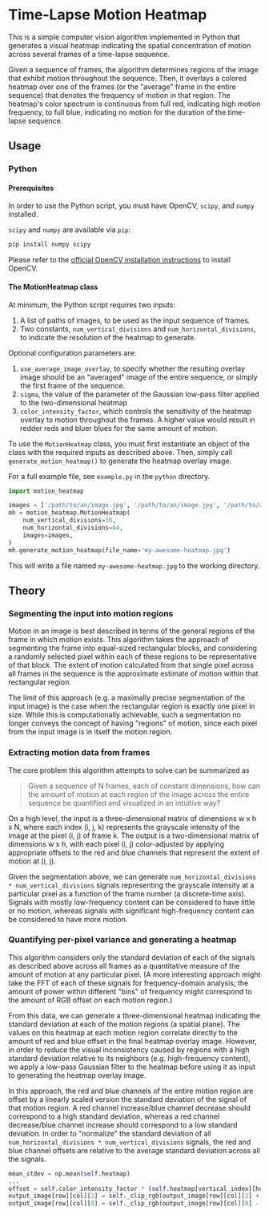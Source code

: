 Time-Lapse Motion Heatmap
=================

This is a simple computer vision algorithm implemented in Python that generates a visual heatmap indicating the spatial concentration of motion across several frames of a time-lapse sequence.

Given a sequence of frames, the algorithm determines regions of the image that exhibit motion throughout the sequence. Then, it overlays a colored heatmap over one of the frames (or the "average" frame in the entire sequence) that denotes the frequency of motion in that region. The heatmap's color spectrum is continuous from full red, indicating high motion frequency, to full blue, indicating no motion for the duration of the time-lapse sequence.


## Usage

### Python

#### Prerequisites

In order to use the Python script, you must have OpenCV, `scipy`, and `numpy` installed.

`scipy` and `numpy` are available via `pip`:

```bash
pip install numpy scipy
```

Please refer to the [official OpenCV installation instructions](http://docs.opencv.org/2.4/doc/tutorials/introduction/linux_install/linux_install.html) to install OpenCV.

#### The MotionHeatmap class

At minimum, the Python script requires two inputs:

1. A list of paths of images, to be used as the input sequence of frames.
2. Two constants, `num_vertical_divisions` and `num_horizontal_divisions`, to indicate the resolution of the heatmap to generate.

Optional configuration parameters are:

1. `use_average_image_overlay`, to specify whether the resulting overlay image should be an "averaged" image of the entire sequence, or simply the first frame of the sequence.
2. `sigma`, the value of the parameter of the Gaussian low-pass filter applied to the two-dimensional heatmap
3. `color_intensity_factor`, which controls the sensitivity of the heatmap overlay to motion throughout the frames. A higher value would result in redder reds and bluer blues for the same amount of motion.

To use the `MotionHeatmap` class, you must first instantiate an object of the class with the required inputs as described above. Then, simply call `generate_motion_heatmap()` to generate the heatmap overlay image.

For a full example file, see `example.py` in the `python` directory.

```python
import motion_heatmap

images = ['/path/to/an/image.jpg', '/path/to/an/image.jpg', '/path/to/an/image.jpg', ...]
mh = motion_heatmap.MotionHeatmap(
	num_vertical_divisions=36,
	num_horizontal_divisions=64,
	images=images,
)
mh.generate_motion_heatmap(file_name='my-awesome-heatmap.jpg')
```

This will write a file named `my-awesome-heatmap.jpg` to the working directory.

## Theory

### Segmenting the input into motion regions

Motion in an image is best described in terms of the general regions of the frame in which motion exists. This algorithm takes the approach of segmenting the frame into equal-sized rectangular blocks, and considering a randomly selected pixel within each of these regions to be representative of that block. The extent of motion calculated from that single pixel across all frames in the sequence is the approximate estimate of motion within that rectangular region.

The limit of this approach (e.g. a maximally precise segmentation of the input image) is the case when the rectangular region is exactly one pixel in size. While this is computationally achievable, such a segmentation no longer conveys the concept of having "regions" of motion, since each pixel from the input image is in itself the motion region.

### Extracting motion data from frames

The core problem this algorithm attempts to solve can be summarized as

> Given a sequence of N frames, each of constant dimensions, how can the amount of motion at each region of the image across the entire sequence be quantified and visualized in an intuitive way?

On a high level, the input is a three-dimensional matrix of dimensions w x h x N, where each index (i, j, k) represents the grayscale intensity of the image at the pixel (i, j) of frame k. The output is a two-dimensional matrix of dimensions w x h, with each pixel (i, j) color-adjusted by applying appropriate offsets to the red and blue channels that represent the extent of motion at (i, j).

Given the segmentation above, we can generate `num_horizontal_divisions * num_vertical_divisions` signals representing the grayscale intensity at a particular pixel as a function of the frame number (a discrete-time axis). Signals with mostly low-frequency content can be considered to have little or no motion, whereas signals with significant high-frequency content can be considered to have more motion.


### Quantifying per-pixel variance and generating a heatmap

This algorithm considers only the standard deviation of each of the signals as described above across all frames as a quantitative measure of the amount of motion at any particular pixel. (A more interesting approach might take the FFT of each of these signals for frequency-domain analysis; the amount of power within different "bins" of frequency might correspond to the amount of RGB offset on each motion region.)

From this data, we can generate a three-dimensional heatmap indicating the standard deviation at each of the motion regions (a spatial plane). The values on this heatmap at each motion region correlate directly to the amount of red and blue offset in the final heatmap overlay image. However, in order to reduce the visual inconsistency caused by regions with a high standard deviation relative to its neighbors (e.g. high-frequency content), we apply a low-pass Gaussian filter to the heatmap before using it as input to generating the heatmap overlay image.

In this approach, the red and blue channels of the entire motion region are offset by a linearly scaled version the standard deviation of the signal of that motion region. A red channel increase/blue channel decrease should correspond to a high standard deviation, whereas a red channel decrease/blue channel increase should correspond to a low standard deviation. In order to "normalize" the standard deviation of all `num_horizontal_divisions * num_vertical_divisions` signals, the red and blue channel offsets are relative to the average standard deviation across all the signals.

```python
mean_stdev = np.mean(self.heatmap)
...
offset = self.color_intensity_factor * (self.heatmap[vertical_index][horizontal_index] - mean_stdev)
output_image[row][col][2] = self._clip_rgb(output_image[row][col][2] + offset)  # Red channel
output_image[row][col][0] = self._clip_rgb(output_image[row][col][0] - offset)  # Blue channel
```